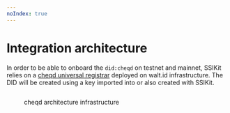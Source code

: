 ```yaml
---
noIndex: true
---
```


# Integration architecture

In order to be able to onboard the `did:cheqd` on testnet and mainnet, SSIKit relies on a [cheqd universal registrar](https://github.com/cheqd/did-registrar) deployed on walt.id infrastructure. The DID will be created using a key imported into or also created with SSIKit.

<figure><img src="../../.gitbook/assets/CHEQD Network walt.id stack CHEQD Connector Signatory API Auditor API CHEQD Connector Discord Server CHEQD Credential Platform (Issuing_Verification logic) Signatory API Auditor API CHEQD Wallet + Keplr Auth CHEQD Discord + CHE.png" alt=""><figcaption><p>cheqd architecture infrastructure</p></figcaption></figure>
